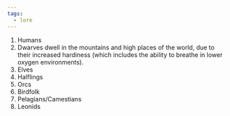 ```yaml
---
tags:
  - lore
---
```

1. Humans 
2. Dwarves dwell in the mountains and high places of the world, due to their increased hardiness (which includes the ability to breathe in lower oxygen environments). 
3. Elves
4. Halflings
5. Orcs
6. Birdfolk 
7. Pelagians/Camestians
8. Leonids